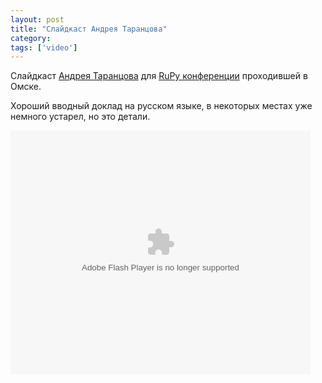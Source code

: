 ```yaml
---
layout: post
title: "Слайдкаст Андрея Таранцова"
category: 
tags: ['video']
---
```

Слайдкаст [Андрея Таранцова](http://blog.tarantsov.com/) для [RuPy конференции](http://rupy.ru/member/7/#paper-30) проходившей в Омске.

Хороший вводный доклад на русском языке, в некоторых местах уже немного устарел, но это детали. 

<embed src="http://blip.tv/play/AYGH9XMC" type="application/x-shockwave-flash" width="480" height="390" allowscriptaccess="always" allowfullscreen="true"></embed> 
